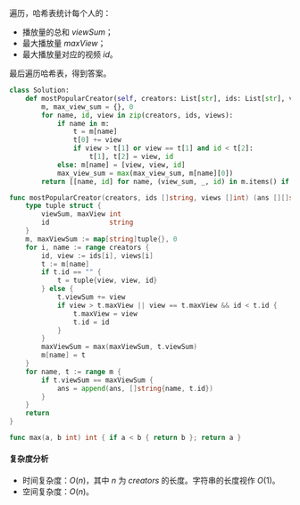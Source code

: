 遍历，哈希表统计每个人的：

- 播放量的总和 $\textit{viewSum}$；
- 最大播放量 $\textit{maxView}$；
- 最大播放量对应的视频 $\textit{id}$。

最后遍历哈希表，得到答案。

```py [sol1-Python3]
class Solution:
    def mostPopularCreator(self, creators: List[str], ids: List[str], views: List[int]) -> List[List[str]]:
        m, max_view_sum = {}, 0
        for name, id, view in zip(creators, ids, views):
            if name in m:
                t = m[name]
                t[0] += view
                if view > t[1] or view == t[1] and id < t[2]:
                    t[1], t[2] = view, id
            else: m[name] = [view, view, id]
            max_view_sum = max(max_view_sum, m[name][0])
        return [[name, id] for name, (view_sum, _, id) in m.items() if view_sum == max_view_sum]
```

```go [sol1-Go]
func mostPopularCreator(creators, ids []string, views []int) (ans [][]string) {
	type tuple struct {
		viewSum, maxView int
		id               string
	}
	m, maxViewSum := map[string]tuple{}, 0
	for i, name := range creators {
		id, view := ids[i], views[i]
		t := m[name]
		if t.id == "" {
			t = tuple{view, view, id}
		} else {
			t.viewSum += view
			if view > t.maxView || view == t.maxView && id < t.id {
				t.maxView = view
				t.id = id
			}
		}
		maxViewSum = max(maxViewSum, t.viewSum)
		m[name] = t
	}
	for name, t := range m {
		if t.viewSum == maxViewSum {
			ans = append(ans, []string{name, t.id})
		}
	}
	return
}

func max(a, b int) int { if a < b { return b }; return a }
```

#### 复杂度分析

- 时间复杂度：$O(n)$，其中 $n$ 为 $\textit{creators}$ 的长度。字符串的长度视作 $O(1)$。
- 空间复杂度：$O(n)$。
